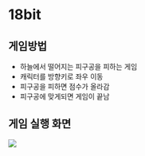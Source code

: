# 18bit
## 게임방법
- 하늘에서 떨어지는 피구공을 피하는 게임
- 캐릭터를 방향키로 좌우 이동
- 피구공을 피하면 점수가 올라감
- 피구공에 맞게되면 게임이 끝남

## 게임 실행 화면
<img src="https://user-images.githubusercontent.com/83991079/205447124-497810fa-16c8-4723-b7f1-fe59bda3b4c3.mp4">
